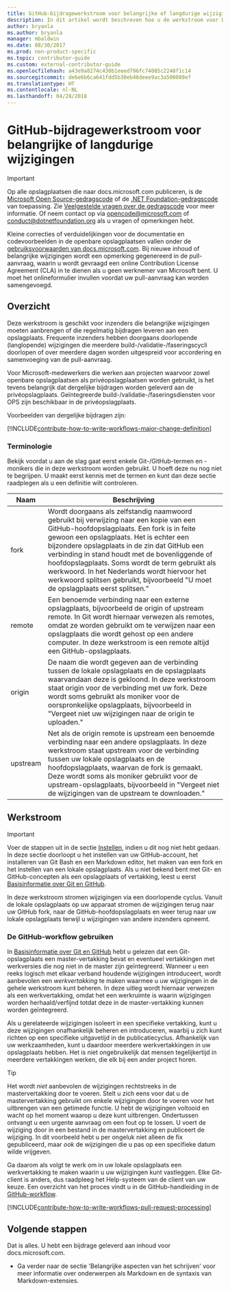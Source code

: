 ```yaml
---
title: GitHub-bijdragewerkstroom voor belangrijke of langdurige wijzigingen
description: In dit artikel wordt beschreven hoe u de werkstroom voor belangrijke bijdragen gebruikt om bijdragen te leveren aan artikelen op docs.microsoft.com.
author: bryanla
ms.author: bryanla
manager: mbaldwin
ms.date: 08/30/2017
ms.prod: non-product-specific
ms.topic: contributor-guide
ms.custom: external-contributor-guide
ms.openlocfilehash: a43e9a8274c430b1eeed796fc74085c2248f1c14
ms.sourcegitcommit: de6e6b6ca641fdd5b30eb46deee9ac3a500089ef
ms.translationtype: HT
ms.contentlocale: nl-NL
ms.lasthandoff: 04/28/2018
---
```

# <a name="github-contribution-workflow-for-major-or-long-running-changes"></a>GitHub-bijdragewerkstroom voor belangrijke of langdurige wijzigingen

> [!IMPORTANT]
> Op alle opslagplaatsen die naar docs.microsoft.com publiceren, is de [Microsoft Open Source-gedragscode](https://opensource.microsoft.com/codeofconduct/) of de [.NET Foundation-gedragscode](https://dotnetfoundation.org/code-of-conduct) van toepassing. Zie [Veelgestelde vragen over de gedragscode](https://opensource.microsoft.com/codeofconduct/faq/) voor meer informatie. Of neem contact op via [opencode@microsoft.com](mailto:opencode@microsoft.com) of [conduct@dotnetfoundation.org](mailto:conduct@dotnetfoundation.org) als u vragen of opmerkingen hebt.<br>
>
> Kleine correcties of verduidelijkingen voor de documentatie en codevoorbeelden in de openbare opslagplaatsen vallen onder de [gebruiksvoorwaarden van docs.microsoft.com](https://docs.microsoft.com/legal/termsofuse). Bij nieuwe inhoud of belangrijke wijzigingen wordt een opmerking gegenereerd in de pull-aanvraag, waarin u wordt gevraagd een online Contribution License Agreement (CLA) in te dienen als u geen werknemer van Microsoft bent. U moet het onlineformulier invullen voordat uw pull-aanvraag kan worden samengevoegd.

## <a name="overview"></a>Overzicht

Deze werkstroom is geschikt voor inzenders die belangrijke wijzigingen moeten aanbrengen of die regelmatig bijdragen leveren aan een opslagplaats. Frequente inzenders hebben doorgaans doorlopende (langlopende) wijzigingen die meerdere build-/validatie-/faseringscycli doorlopen of over meerdere dagen worden uitgespreid voor accordering en samenvoeging van de pull-aanvraag.

Voor Microsoft-medewerkers die werken aan projecten waarvoor zowel openbare opslagplaatsen als privéopslagplaatsen worden gebruikt, is het tevens belangrijk dat dergelijke bijdragen worden geleverd aan de privéopslagplaats. Geïntegreerde build-/validatie-/faseringsdiensten voor OPS zijn beschikbaar in de privéopslagplaats.

Voorbeelden van dergelijke bijdragen zijn:

[!INCLUDE[contribute-how-to-write-workflows-major-change-definition](includes/contribute-how-to-write-workflows-major-change-definition.md)]

### <a name="terminology"></a>Terminologie

Bekijk voordat u aan de slag gaat eerst enkele Git-/GitHub-termen en -monikers die in deze werkstroom worden gebruikt. U hoeft deze nu nog niet te begrijpen. U maakt eerst kennis met de termen en kunt dan deze sectie raadplegen als u een definitie wilt controleren.

| Naam | Beschrijving |
|-----------|-------------|
|fork|Wordt doorgaans als zelfstandig naamwoord gebruikt bij verwijzing naar een kopie van een GitHub-hoofdopslagplaats. Een fork is in feite gewoon een opslagplaats. Het is echter een bijzondere opslagplaats in de zin dat GitHub een verbinding in stand houdt met de bovenliggende of hoofdopslagplaats. Soms wordt de term gebruikt als werkwoord. In het Nederlands wordt hiervoor het werkwoord splitsen gebruikt, bijvoorbeeld "U moet de opslagplaats eerst splitsen."|
|remote|Een benoemde verbinding naar een externe opslagplaats, bijvoorbeeld de origin of upstream remote. In Git wordt hiernaar verwezen als remotes, omdat ze worden gebruikt om te verwijzen naar een opslagplaats die wordt gehost op een andere computer. In deze werkstroom is een remote altijd een GitHub-opslagplaats.|
|origin|De naam die wordt gegeven aan de verbinding tussen de lokale opslagplaats en de opslagplaats waarvandaan deze is gekloond. In deze werkstroom staat origin voor de verbinding met uw fork. Deze wordt soms gebruikt als moniker voor de oorspronkelijke opslagplaats, bijvoorbeeld in "Vergeet niet uw wijzigingen naar de origin te uploaden."|
|upstream|Net als de origin remote is upstream een benoemde verbinding naar een andere opslagplaats. In deze werkstroom staat upstream voor de verbinding tussen uw lokale opslagplaats en de hoofdopslagplaats, waarvan de fork is gemaakt. Deze wordt soms als moniker gebruikt voor de upstream-opslagplaats, bijvoorbeeld in "Vergeet niet de wijzigingen van de upstream te downloaden."|

## <a name="workflow"></a>Werkstroom

>[!IMPORTANT]
> Voer de stappen uit in de sectie [Instellen](get-started-setup-github.md), indien u dit nog niet hebt gedaan. In deze sectie doorloopt u het instellen van uw GitHub-account, het installeren van Git Bash en een Markdown editor, het maken van een fork en het instellen van een lokale opslagplaats. Als u niet bekend bent met Git- en GitHub-concepten als een opslagplaats of vertakking, leest u eerst [Basisinformatie over Git en GitHub](git-github-fundamentals.md).

In deze werkstroom stromen wijzigingen via een doorlopende cyclus. Vanuit de lokale opslagplaats op uw apparaat stromen de wijzigingen terug naar uw GitHub fork, naar de GitHub-hoofdopslagplaats en weer terug naar uw lokale opslagplaats terwijl u wijzigingen van andere inzenders opneemt.

### <a name="use-github-flow"></a>De GitHub-workflow gebruiken

In [Basisinformatie over Git en GitHub](git-github-fundamentals.md#git) hebt u gelezen dat een Git-opslagplaats een master-vertakking bevat en eventueel vertakkingen met werkversies die nog niet in de master zijn geïntegreerd. Wanneer u een reeks logisch met elkaar verband houdende wijzigingen introduceert, wordt aanbevolen een *werkvertakking* te maken waarmee u uw wijzigingen in de gehele werkstroom kunt beheren. In deze uitleg wordt hiernaar verwezen als een werkvertakking, omdat het een werkruimte is waarin wijzigingen worden herhaald/verfijnd totdat deze in de master-vertakking kunnen worden geïntegreerd.

Als u gerelateerde wijzigingen isoleert in een specifieke vertakking, kunt u deze wijzigingen onafhankelijk beheren en introduceren, waarbij u zich kunt richten op een specifieke uitgavetijd in de publicatiecyclus. Afhankelijk van uw werkzaamheden, kunt u daardoor meerdere werkvertakkingen in uw opslagplaats hebben. Het is niet ongebruikelijk dat mensen tegelijkertijd in meerdere vertakkingen werken, die elk bij een ander project horen.

>[!TIP]
>Het wordt *niet* aanbevolen de wijzigingen rechtstreeks in de mastervertakking door te voeren. Stelt u zich eens voor dat u de mastervertakking gebruikt om enkele wijzigingen door te voeren voor het uitbrengen van een getimede functie. U hebt de wijzigingen voltooid en wacht op het moment waarop u deze kunt uitbrengen. Ondertussen ontvangt u een urgente aanvraag om een fout op te lossen. U voert de wijziging door in een bestand in de mastervertakking en publiceert de wijziging. In dit voorbeeld hebt u per ongeluk niet alleen de fix gepubliceerd, maar *ook* de wijzigingen die u pas op een specifieke datum wilde vrijgeven.

Ga daarom als volgt te werk om in uw lokale opslagplaats een werkvertakking te maken waarin u uw wijzigingen kunt vastleggen. Elke Git-client is anders, dus raadpleeg het Help-systeem van de client van uw keuze. Een overzicht van het proces vindt u in de GitHub-handleiding in de [GitHub-workflow](https://guides.github.com/introduction/flow/).

[!INCLUDE[contribute-how-to-write-workflows-pull-request-processing](includes/contribute-how-to-write-workflows-pull-request-processing.md)]

## <a name="next-steps"></a>Volgende stappen
Dat is alles. U hebt een bijdrage geleverd aan inhoud voor docs.microsoft.com.

- Ga verder naar de sectie 'Belangrijke aspecten van het schrijven' voor meer informatie over onderwerpen als Markdown en de syntaxis van Markdown-extensies.
